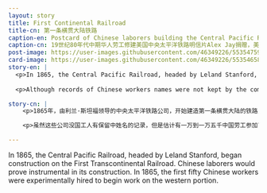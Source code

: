 ```yaml
---
layout: story
title: First Continental Railroad 
title-cn: 第一条横贯大陆铁路
caption-en: Postcard of Chinese laborers building the Central Pacific Railroad in the mid-1800s Courtesy of Alex Jay, Museum of Chinese in America (MOCA) Collection
caption-cn: 19世纪80年代中期华人劳工修建美国中央太平洋铁路明信片Alex Jay捐赠，美国华人博物馆（MOCA）馆藏
post-image: https://user-images.githubusercontent.com/46349226/55354759-8385fc80-5494-11e9-922b-546daf0ee9e8.png
card-image: https://user-images.githubusercontent.com/46349226/55354658-47eb3280-5494-11e9-8506-c1f5f113a4fa.png
story-en: |
  <p>In 1865, the Central Pacific Railroad, headed by Leland Stanford, began construction on the First Transcontinental Railroad. Chinese laborers would prove instrumental in its construction. In 1865, the first fifty Chinese workers were experimentally hired to begin work on the western portion. By 1865, as the demand for labor increased and white workers showed resistance to the backbreaking, dangerous work, the Central Pacific Railroad (CPRR) began hiring more Chinese laborers from California communities. Impressed by the Chinese laborers’ efficiency and dedication, the CPRR began actively recruiting from Guangdong province when local labor resources were exhausted.
  
  <p>Although records of Chinese workers names were not kept by the companies, an estimated 10,000-15,000 Chinese laborers worked on the construction of the Transcontinental Railroad. While Chinese were reported as living in the area that would become San Francisco as early as 1838, the earliest Chinese immigrants to the U.S. were mainly well-to-do merchants and traders. This initial pull of common laborers from China would prove to be the first major influx of Chinese immigrants to the United States.

story-cn: |
    <p>1865年，由利兰·斯坦福领导的中央太平洋铁路公司，开始建造第一条横贯大陆的铁路，中国劳工在其建设中发挥了重要作用。就在1865年当年，最初的50名中国工人被试验性地聘用，负责建设西部的那部分铁路。同年，随着对劳动力需求的增加以及白人工人对这种既辛苦又危险的工作的抵制，中央太平洋铁路公司（CPRR）开始从加利福尼亚州华人社区聘请更多的华人劳工。有感于中国劳工的工作效率和奉献精神，中央太平洋铁路公（CPRR）当地劳动力资源枯竭时，开始从中国广东省积极招聘劳工。

    <p>虽然这些公司没国工人有保留中姓名的记录，但是估计有一万到一万五千中国劳工参加了美国横贯大陆铁路的建设工作。最早的关于华人居住于旧金山地区的报道是1838年，但早期移民美国的华人主要是富有的商人或者做贸易的，而这些成批来自中国的普通劳动者才被认为是第一批来美国的中国移民。

---
```

In 1865, the Central Pacific Railroad, headed by Leland Stanford, began construction on the First Transcontinental Railroad. Chinese laborers would prove instrumental in its construction. In 1865, the first fifty Chinese workers were experimentally hired to begin work on the western portion. 
